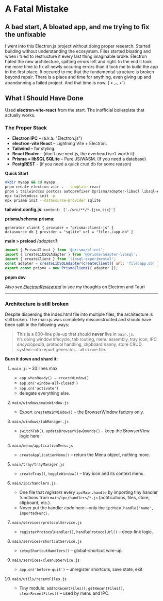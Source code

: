 # A Fatal Mistake

## A bad start, A bloated app, and me trying to fix the unfixable

I went into this Electron.js project without doing proper research. Started building without understanding the ecosystem. Files started bloating and when i tried to restructure it every last thing imaginable broke. Electron hated the new architecture, spitting errors left and right. In the end it took me more time to fix all newly occuring errors than it took me to build the app in the first place. It occured to me that the fundamental structure is broken beyond repair. There is a place and time for anything, even giving up and abandonning a failed project. And that time is now. (´• ︵ •`)

## What I Should Have Done

Used **electron-vite-react** from the start. The inofficial boilerplate that actually works.

### The Proper Stack
- **Electron IPC** – (a.k.a. "Electron.js")
- **electron-vite React** – Lightning Vite + Electron.
- **Tailwind** – for styling.
- **React Router** – (don't use next.js, the overhead isn't worth it)
- **Prisma + libSQL SQLite** – Pure JS/WASM. (If you need a database)
- **PostgREST** - (if you need a quick crud db for some reason)


**Quick Start**
```bash
mkdir myapp && cd myapp
pnpm create electron-vite . --template react
pnpm i tailwindcss postcss autoprefixer @prisma/adapter-libsql libsql-experimental prisma react-router-dom
npx tailwindcss init -p
npx prisma init --datasource-provider sqlite
```
**tailwind.config.js**: 
`content: ['./src/**/*.{jsx,tsx}']`

**prisma/schema.prisma**:
```
generator client { provider = "prisma-client-js" }
datasource db { provider = "sqlite" url = "file:./app.db" }
```

**main > preload** *(adapter!)*:
```js
import { PrismaClient } from '@prisma/client';
import { createLibSQLAdapter } from '@prisma/adapter-libsql';
import { createClient } from 'libsql-experimental';
const adapter = createLibSQLAdapter(createClient({ url: 'file:app.db' }));
export const prisma = new PrismaClient({ adapter });
```
**pnpm dev**

*Also see [ElectronReview.md](ElectronReview.md)* to see my thoughts on Electron and Tauri

---

### Architecture is still broken
Despite dispersing the index.html file into multiple files, the architecture is still broken. The main.js was completely misconstructed and should have been split in the following ways:

>This is a 600-line pile-up that should **never** live in `main.js`.  
It’s doing window lifecycle, tab routing, menu assembly, tray icon, IPC *encyclopedia*, protocol handling, clipboard nanny, store CRUD, system-info report generator… all in one file.  

**Burn it down and shard it:**

1. `main.js` – 30 lines max  
   - `app.whenReady() → createWindow()`  
   - `app.on('window-all-closed')`  
   - `app.on('activate')`  
   - delegate everything else.

2. `main/windows/mainWindow.js`  
   - Export `createMainWindow()` – the BrowserWindow factory only.

3. `main/windows/tabManager.js`  
   - `switchTab()`, `updateBrowserViewBounds()` – keep the BrowserView logic here.

4. `main/menu/applicationMenu.js`  
   - `createApplicationMenu()` – return the Menu object, nothing more.

5. `main/tray/trayManager.js`  
   - `createTray()`, `toggleWindow()` – tray icon and its context menu.

6. `main/ipc/handlers.js`  
   - One file that *registers* every `ipcMain.handle` by importing tiny handler functions from `main/ipc/handlers/*.js` (notifications, files, store, clipboard, etc.).  
   - Never put the handler *code* here—only the `ipcMain.handle('name', importedFunc)`.

7. `main/services/protocolService.js`  
   - `registerProtocolHandler()`, `handleProtocolUrl()` – deep-link logic.

8. `main/services/shortcutService.js`  
   - `setupShortcutHandlers()` – global-shortcut wire-up.

9. `main/services/cleanupService.js`  
   - `app.on('before-quit')` – unregister shortcuts, save state, exit.

10. `main/utils/recentFiles.js`  
    - Tiny module: `addToRecentFiles()`, `getRecentFiles()`, `clearRecentFiles()` – used by menu and IPC.